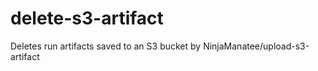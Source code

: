 # delete-s3-artifact
Deletes run artifacts saved to an S3 bucket by NinjaManatee/upload-s3-artifact
